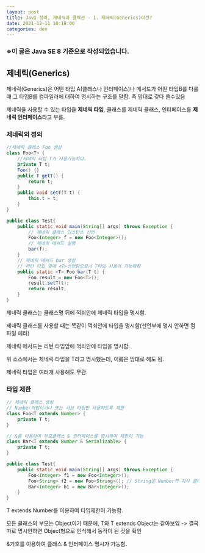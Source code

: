 ```yaml
---
layout: post
title: Java 정리, 제네릭과 콜렉션 - 1. 제네릭(Generics)이란?
date: 2021-12-11 10:18:00
categories: dev
---
```


### ※이 글은 Java SE 8 기준으로 작성되었습니다.

## 제네릭(Generics)

제네릭(Generics)은 어떤 타입 A(클래스나 인터페이스)나 메서드가 어떤 타입B를 다룰때 그 타입B를 컴파일러에 대하여 명시하는 구조를 말함. 즉 맘대로 갖다 쓸수있음

제네릭을 사용할 수 있는 타입을 **제네릭 타입**, 클래스를 제네릭 클래스, 인터페이스를 **제네릭 인터페이스**라고 부름.



### 제네릭의 정의

```java
//제네릭 클래스 Foo 생성
class Foo<T> {
    //제네릭 타입 T가 사용가능하다.
    private T t;
    Foo() {}
    public T getT() {
        return t;
    }
    public void setT(T t) {
        this.t = t;
    }
}

public class Test{
    public static void main(String[] args) throws Exception {
        // 제네릭 클래스 인스턴스 선언
        Foo<Integer> f = new Foo<Integer>();
        // 제네릭 메서드 실행
        bar(f);
    }
    // 제네릭 메서드 bar 생성
    // 리턴 타입 앞에 <T>선언함으로서 T타입 사용이 가능해짐
    public static <T> Foo bar(T t) {
        Foo result = new Foo<T>();
        result.setT(t);
        return result;
    }
}
```

제네릭 클래스는 클래스명 뒤에 꺽쇠안에 제네릭 타입을 명시함.

제네릭 클래스를 사용할 때는 똑같이 꺽쇠안에 타입을 명시함(선언부에 명시 안하면 컴파일 에러)

제네릭 메서드는 리턴 타입앞에 꺽쇠안에 타입을 명시함.

위 소스에서는 제네릭 타입을 T라고 명시했는데, 이름은 맘대로 해도 됨.

제네릭 타입은 여러개 사용해도 무관.



### 타입 제한

```java
// 제네릭 클래스 생성
// Number타입이거나 또는 서브 타입만 사용하도록 제한
class Foo<T extends Number> {
    private T t;
}

// &를 이용하여 부모클래스 & 인터페이스를 명시하여 제한이 가능
class Bar<T extends Number & Serializable> {
    private T t;
}

public class Test{
    public static void main(String[] args) throws Exception {
        Foo<Integer> f1 = new Foo<Integer>();
        Foo<String> f2 = new Foo<String>(); // String은 Number의 자식 클래스가 아니므로 컴파일 에러 발생
        Bar<Integer> b1 = new Bar<Integer>();
    }
}
```

T extends Number를 이용하여 타입제한이 가능함.

모든 클래스의 부모는 Object이기 때문에, T와 T extends Object는 같아보임 -> 결국 따로 명시안하면 Object형으로 인식해서 동작이 된 것을 확인

&기호를 이용하여 클래스 & 인터페이스 명시가 가능함.